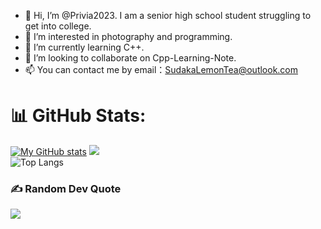 - 👋 Hi, I’m @Privia2023.
I am a senior high school student struggling to get into college.
- 👀 I’m interested in photography and programming.
- 🌱 I’m currently learning C++.
- 💞️ I’m looking to collaborate on Cpp-Learning-Note.
- 📫 You can contact me by email：SudakaLemonTea@outlook.com

# 📊 GitHub Stats:
[![My GitHub stats](https://github-readme-stats.vercel.app/api?username=Privia2023&theme=dark&show_icons=true)](https://github.com/Privia2023/Privia2023)
![](https://github-readme-streak-stats.herokuapp.com/?user=Deuteriunt&theme=dark&hide_border=false)<br/>
![Top Langs](https://github-readme-stats.vercel.app/api/top-langs/?username=Privia2023&layout=compact&theme=tokyonight)

### ✍️ Random Dev Quote
![](https://quotes-github-readme.vercel.app/api?type=horizontal&theme=radical)

<!---
Privia2023/Privia2023 is a ✨ special ✨ repository because its `README.md` (this file) appears on your GitHub profile.
You can click the Preview link to take a look at your changes.
--->
